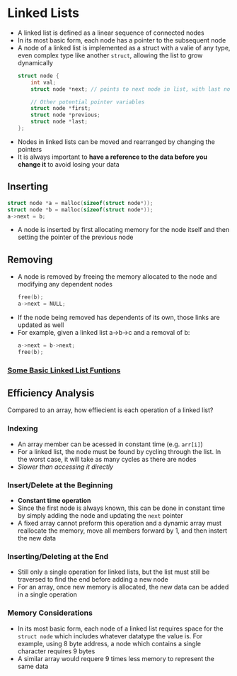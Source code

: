 # Linked Lists

- A linked list is defined as a linear sequence of connected nodes
- In its most basic form, each node has a pointer to the subsequent node
- A node of a linked list is implemented as a struct with a valie of any type, even complex type like another `struct`, allowing the list to grow dynamically
    ```c++
    struct node {
        int val;
        struct node *next; // points to next node in list, with last node being NULL

        // Other potential pointer variables
        struct node *first;
        struct node *previous;
        struct node *last;
    };
    ```
- Nodes in linked lists can be moved and rearranged by changing the pointers
- It is always important to __have a reference to the data before you change it__ to avoid losing your data

## Inserting

```c++
struct node *a = malloc(sizeof(struct node*));
struct node *b = malloc(sizeof(struct node*));
a->next = b;
```

- A node is inserted by first allocating memory for the node itself and then setting the pointer of the previous node

## Removing

- A node is removed by freeing the memory allocated to the node and modifying any dependent nodes 
    ```c++
    free(b);
    a->next = NULL;
    ```
- If the node being removed has dependents of its own, those links are updated as well
- For example, given a linked list a->b->c and a removal of b:
    ```c++
    a->next = b->next;
    free(b);
    ```

### [Some Basic Linked List Funtions](ll_basics.c)

## Efficiency Analysis

Compared to an array, how effiecient is each operation of a linked list?

### Indexing

- An array member can be acessed in constant time (e.g. `arr[i]`)
- For a linked list, the node must be found by cycling through the list. In the worst case, it will take as many cycles as there are nodes
- _Slower than accessing it directly_

### Insert/Delete at the Beginning

- __Constant time operation__
- Since the first node is always known, this can be done in constant time by simply adding the node and updating the `next` pointer
- A fixed array cannot preform this operation and a dynamic array must reallocate the memory, move all members forward by 1, and then instert the new data

### Inserting/Deleting at the End

- Still only a single operation for linked lists, but the list must still be traversed to find the end before adding a new node
- For an array, once new memory is allocated, the new data can be added in a single operation

### Memory Considerations

- In its most basic form, each node of a linked list requires space for the `struct node` which includes whatever datatype the value is. For example, using 8 byte address, a node which contains a single character requires 9 bytes
- A similar array would requere 9 times less memory to represent the same data